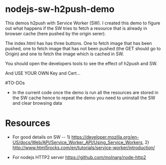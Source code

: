 # nodejs-sw-h2push-demo

This demos h2push with Service Worker (SW). I created this demo to figure out what happens if the SW tries to fetch a resource that is already in browser cache (here pushed by the origin serer). 

The index.html has has three buttons.  One to fetch image that has been pushed, one to fetch image that has not been pushed (the GET should go to Origin) and one to fetch the image which is cached in SW.

You should open the developers tools to see the effect of h2push and SW. 

And USE YOUR OWN Key and Cert...

#TO-DOs

* In the current code once the demo is run all the resources are stored in the SW cache hence to repeat  the demo you need to uninstall the SW and  clear browsing data  

# Resources 

* For good details on SW -- 1) https://developer.mozilla.org/en-US/docs/Web/API/Service_Worker_API/Using_Service_Workers, 2) http://www.html5rocks.com/en/tutorials/service-worker/introduction/

*  For nodejs HTTP2 server https://github.com/molnarg/node-http2


